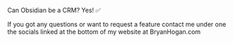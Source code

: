 Can Obsidian be a CRM?
Yes! ✅

If you got any questions or want to request a feature contact me under one the socials linked at the bottom of my website at BryanHogan.com 
